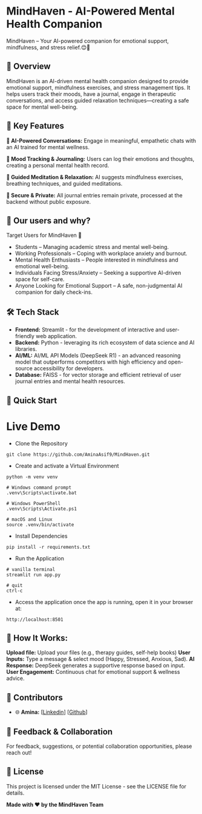 # MindHaven - AI-Powered Mental Health Companion 
MindHaven – Your AI-powered companion for emotional support, mindfulness, and stress relief.😊🌿

## 🌟 Overview
MindHaven is an AI-driven mental health companion designed to provide emotional support, mindfulness exercises, and stress management tips. It helps users track their moods, have a journal, engage in therapeutic conversations, and access guided relaxation techniques—creating a safe space for mental well-being.


## 🚀 Key Features
**💬  AI-Powered Conversations:** Engage in meaningful, empathetic chats with an AI trained for mental wellness.

**📜 Mood Tracking & Journaling:** Users can log their emotions and thoughts, creating a personal mental health record.

**🧠 Guided Meditation & Relaxation:** AI suggests mindfulness exercises, breathing techniques, and guided meditations.

**📄 Secure & Private:** All journal entries remain private, processed at the backend without public exposure.

## 👤 Our users and why?
Target Users for MindHaven 🌿
* Students – Managing academic stress and mental well-being.
* Working Professionals – Coping with workplace anxiety and burnout.
* Mental Health Enthusiasts – People interested in mindfulness and emotional well-being.
* Individuals Facing Stress/Anxiety – Seeking a supportive AI-driven space for self-care.
* Anyone Looking for Emotional Support – A safe, non-judgmental AI companion for daily check-ins.

## 🛠️ Tech Stack
* **Frontend:** Streamlit - for the development of interactive and user-friendly web application.
* **Backend:** Python - leveraging its rich ecosystem of data science and AI libraries.
* **AI/ML:** AI/ML API Models (DeepSeek R1) - an advanced reasoning model that outperforms competitors with high efficiency and open-source accessibility for developers.
* **Database:** FAISS - for vector storage and efficient retrieval of user journal entries and mental health resources.

## 🚀 Quick Start
# Live Demo
* Clone the Repository
  
```
git clone https://github.com/AminaAsif9/MindHaven.git
```

* Create and activate a Virtual Environment
  
```
python -m venv venv

# Windows command prompt
.venv\Scripts\activate.bat

# Windows PowerShell
.venv\Scripts\Activate.ps1

# macOS and Linux
source .venv/bin/activate
```

* Install Dependencies
  
```
pip install -r requirements.txt
```

* Run the Application
  
```
# vanilla terminal
streamlit run app.py

# quit
ctrl-c
```
    
* Access the application once the app is running, open it in your browser at:
  
```
http://localhost:8501
```

## 🔧 How It Works:
**Upload file:** Upload your files (e.g., therapy guides, self-help books)
**User Inputs:** Type a message & select mood (Happy, Stressed, Anxious, Sad).
**AI Response:** DeepSeek generates a supportive response based on input.
**User Engagement:** Continuous chat for emotional support & wellness advice.

## 🤝 Contributors
- 🌐 **Amina:** [[Linkedin](https://www.linkedin.com/in/amina-work/)] [[Github](https://github.com/AminaAsif9)]

## 🌟 Feedback & Collaboration
For feedback, suggestions, or potential collaboration opportunities, please reach out!

## 📄 License
This project is licensed under the MIT License - see the LICENSE file for details.


**Made with ❤️ by the MindHaven Team**
